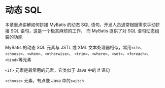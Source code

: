 # 动态 SQL

本章重点讲解如何拼接 MyBatis 的动态 SQL 语句。开发人员通常根据需求手动拼接 SQL 语句，这是一个极其麻烦的工作，
而 MyBatis 提供了对 SQL 语句动态组装的功能

MyBatis 的动态 SQL 元素与 JSTL 或 XML 文本处理器相似，常用`<if>`、`<choose>`、`<when>`、`<otherwise>`、
`<trim>`、`<where>`、`<set>`、`<foreach>`、`<bind>`等元素

`<if>` 元素是最常用的元素，它类似于 Java 中的 if 语句

`<choose>` 元素，有点像 Java 中的`switch`
